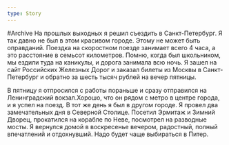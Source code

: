 ```yaml
---
type: Story
---
```

#Archive 
На прошлых выходных я решил съездить в Санкт-Петербург. Я так давно не был в этом красивом городе. Этому не может быть оправданий. Поездка на скоростном поезде занимает всего 4 часа, а это расстояние в семьсот километров. Помню, когда был школьником, мы ездили туда на каникулы, и дорога занимала всю ночь. Я зашел на сайт Российских Железных Дорог и заказал билеты из Москвы в Санкт-Петербург и обратно за шесть тысяч рублей на вечер пятницы.

В пятницу я отпросился с работы пораньше и сразу отправился на Ленинградский вокзал.Хорошо, что он рядом с метро в центре города, и я успел на поезд. В тот же день я был в другом городе. Я провел два замечательных дня в Северной Столице. Посетил Эрмитаж и Зимний Дворец, прокатился на корабле по Неве, посмотрел на разводные мосты. Я вернулся домой в воскресенье вечером, радостный, полный впечатлений и отдохнувший. Надо будет чаще выбираться в Питер.
